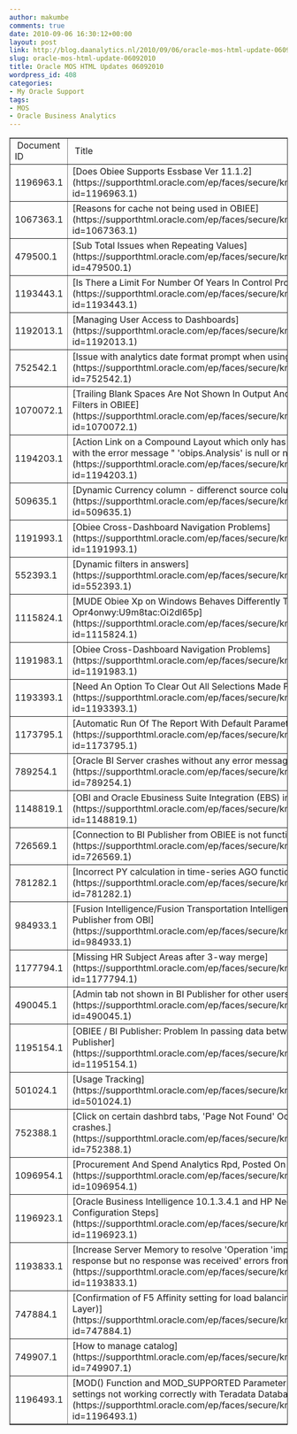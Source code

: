 ```yaml
---
author: makumbe
comments: true
date: 2010-09-06 16:30:12+00:00
layout: post
link: http://blog.daanalytics.nl/2010/09/06/oracle-mos-html-update-06092010/
slug: oracle-mos-html-update-06092010
title: Oracle MOS HTML Updates 06092010
wordpress_id: 408
categories:
- My Oracle Support
tags:
- MOS
- Oracle Business Analytics
---
```


<table cellpadding="0" cellspacing="3" border="1" width="100%" >
<tbody >
<tr >

<td > Document ID 
</td>

<td > Title 
</td>

<td > Doc Type 
</td>

<td > Modified Date 
</td>
</tr>
<tr >

<td >1196963.1
</td>

<td >[Does Obiee Supports Essbase Ver 11.1.2](https://supporthtml.oracle.com/ep/faces/secure/km/DocumentDisplay.jspx?id=1196963.1)
</td>

<td >HOWTO
</td>

<td >03-SEP-10
</td>
</tr>
<tr >

<td >1067363.1
</td>

<td >[Reasons for cache not being used in OBIEE](https://supporthtml.oracle.com/ep/faces/secure/km/DocumentDisplay.jspx?id=1067363.1)
</td>

<td >REFERENCE
</td>

<td >30-AUG-10
</td>
</tr>
<tr >

<td >479500.1
</td>

<td >[Sub Total Issues when Repeating Values](https://supporthtml.oracle.com/ep/faces/secure/km/DocumentDisplay.jspx?id=479500.1)
</td>

<td >PROBLEM
</td>

<td >30-AUG-10
</td>
</tr>
<tr >

<td >1193443.1
</td>

<td >[Is There a Limit For Number Of Years In Control Prompt?](https://supporthtml.oracle.com/ep/faces/secure/km/DocumentDisplay.jspx?id=1193443.1)
</td>

<td >HOWTO
</td>

<td >02-SEP-10
</td>
</tr>
<tr >

<td >1192013.1
</td>

<td >[Managing User Access to Dashboards](https://supporthtml.oracle.com/ep/faces/secure/km/DocumentDisplay.jspx?id=1192013.1)
</td>

<td >HOWTO
</td>

<td >31-AUG-10
</td>
</tr>
<tr >

<td >752542.1
</td>

<td >[Issue with analytics date format prompt when using SQL for default values](https://supporthtml.oracle.com/ep/faces/secure/km/DocumentDisplay.jspx?id=752542.1)
</td>

<td >PROBLEM
</td>

<td >02-SEP-10
</td>
</tr>
<tr >

<td >1070072.1
</td>

<td >[Trailing Blank Spaces Are Not Shown In Output And Return Wrong Results in Filters in OBIEE](https://supporthtml.oracle.com/ep/faces/secure/km/DocumentDisplay.jspx?id=1070072.1)
</td>

<td >PROBLEM
</td>

<td >02-SEP-10
</td>
</tr>
<tr >

<td >1194203.1
</td>

<td >[Action Link on a Compound Layout which only has a Map View object errors with the error message " 'obips.Analysis' is null or not an object "](https://supporthtml.oracle.com/ep/faces/secure/km/DocumentDisplay.jspx?id=1194203.1)
</td>

<td >PROBLEM
</td>

<td >01-SEP-10
</td>
</tr>
<tr >

<td >509635.1
</td>

<td >[Dynamic Currency column - differenct source columns](https://supporthtml.oracle.com/ep/faces/secure/km/DocumentDisplay.jspx?id=509635.1)
</td>

<td >PROBLEM
</td>

<td >02-SEP-10
</td>
</tr>
<tr >

<td >1191993.1
</td>

<td >[Obiee Cross-Dashboard Navigation Problems](https://supporthtml.oracle.com/ep/faces/secure/km/DocumentDisplay.jspx?id=1191993.1)
</td>

<td >PROBLEM
</td>

<td >31-AUG-10
</td>
</tr>
<tr >

<td >552393.1
</td>

<td >[Dynamic filters in answers](https://supporthtml.oracle.com/ep/faces/secure/km/DocumentDisplay.jspx?id=552393.1)
</td>

<td >PROBLEM
</td>

<td >02-SEP-10
</td>
</tr>
<tr >

<td >1115824.1
</td>

<td >[MUDE Obiee Xp on Windows Behaves Differently Than Linux - Error Codes: Opr4onwy:U9m8tac:Oi2dl65p](https://supporthtml.oracle.com/ep/faces/secure/km/DocumentDisplay.jspx?id=1115824.1)
</td>

<td >PROBLEM
</td>

<td >30-AUG-10
</td>
</tr>
<tr >

<td >1191983.1
</td>

<td >[Obiee Cross-Dashboard Navigation Problems](https://supporthtml.oracle.com/ep/faces/secure/km/DocumentDisplay.jspx?id=1191983.1)
</td>

<td >PROBLEM
</td>

<td >31-AUG-10
</td>
</tr>
<tr >

<td >1193393.1
</td>

<td >[Need An Option To Clear Out All Selections Made For Date Prompts](https://supporthtml.oracle.com/ep/faces/secure/km/DocumentDisplay.jspx?id=1193393.1)
</td>

<td >HOWTO
</td>

<td >02-SEP-10
</td>
</tr>
<tr >

<td >1173795.1
</td>

<td >[Automatic Run Of The Report With Default Parameters](https://supporthtml.oracle.com/ep/faces/secure/km/DocumentDisplay.jspx?id=1173795.1)
</td>

<td >HOWTO
</td>

<td >29-AUG-10
</td>
</tr>
<tr >

<td >789254.1
</td>

<td >[Oracle BI Server crashes without any error messages](https://supporthtml.oracle.com/ep/faces/secure/km/DocumentDisplay.jspx?id=789254.1)
</td>

<td >PROBLEM
</td>

<td >02-SEP-10
</td>
</tr>
<tr >

<td >1148819.1
</td>

<td >[OBI and Oracle Ebusiness Suite Integration (EBS) integration fails](https://supporthtml.oracle.com/ep/faces/secure/km/DocumentDisplay.jspx?id=1148819.1)
</td>

<td >PROBLEM
</td>

<td >30-AUG-10
</td>
</tr>
<tr >

<td >726569.1
</td>

<td >[Connection to BI Publisher from OBIEE is not functioning](https://supporthtml.oracle.com/ep/faces/secure/km/DocumentDisplay.jspx?id=726569.1)
</td>

<td >PROBLEM
</td>

<td >02-SEP-10
</td>
</tr>
<tr >

<td >781282.1
</td>

<td >[Incorrect PY calculation in time-series AGO function (was correct before)](https://supporthtml.oracle.com/ep/faces/secure/km/DocumentDisplay.jspx?id=781282.1)
</td>

<td >HOWTO
</td>

<td >29-AUG-10
</td>
</tr>
<tr >

<td >984933.1
</td>

<td >[Fusion Intelligence/Fusion Transportation Intelligence: Cannot access BI Publisher from OBI](https://supporthtml.oracle.com/ep/faces/secure/km/DocumentDisplay.jspx?id=984933.1)
</td>

<td >PROBLEM
</td>

<td >02-SEP-10
</td>
</tr>
<tr >

<td >1177794.1
</td>

<td >[Missing HR Subject Areas after 3-way merge](https://supporthtml.oracle.com/ep/faces/secure/km/DocumentDisplay.jspx?id=1177794.1)
</td>

<td >PROBLEM
</td>

<td >29-AUG-10
</td>
</tr>
<tr >

<td >490045.1
</td>

<td >[Admin tab not shown in BI Publisher for other users](https://supporthtml.oracle.com/ep/faces/secure/km/DocumentDisplay.jspx?id=490045.1)
</td>

<td >PROBLEM
</td>

<td >02-SEP-10
</td>
</tr>
<tr >

<td >1195154.1
</td>

<td >[OBIEE / BI Publisher: Problem In passing data between OBIEE and BI Publisher](https://supporthtml.oracle.com/ep/faces/secure/km/DocumentDisplay.jspx?id=1195154.1)
</td>

<td >PROBLEM
</td>

<td >02-SEP-10
</td>
</tr>
<tr >

<td >501024.1
</td>

<td >[Usage Tracking](https://supporthtml.oracle.com/ep/faces/secure/km/DocumentDisplay.jspx?id=501024.1)
</td>

<td >PROBLEM
</td>

<td >02-SEP-10
</td>
</tr>
<tr >

<td >752388.1
</td>

<td >[Click on certain dashbrd tabs, 'Page Not Found' Occurs and run-saw crashes.](https://supporthtml.oracle.com/ep/faces/secure/km/DocumentDisplay.jspx?id=752388.1)
</td>

<td >PROBLEM
</td>

<td >02-SEP-10
</td>
</tr>
<tr >

<td >1096954.1
</td>

<td >[Procurement And Spend Analytics Rpd, Posted On Date Issue](https://supporthtml.oracle.com/ep/faces/secure/km/DocumentDisplay.jspx?id=1096954.1)
</td>

<td >HOWTO
</td>

<td >03-SEP-10
</td>
</tr>
<tr >

<td >1196923.1
</td>

<td >[Oracle Business Intelligence 10.1.3.4.1 and HP Neoview 2.4 & 2.5 Configuration Steps](https://supporthtml.oracle.com/ep/faces/secure/km/DocumentDisplay.jspx?id=1196923.1)
</td>

<td >README
</td>

<td >03-SEP-10
</td>
</tr>
<tr >

<td >1193833.1
</td>

<td >[Increase Server Memory to resolve 'Operation 'impersonate' is expecting a response but no response was received' errors from Marketing Requests](https://supporthtml.oracle.com/ep/faces/secure/km/DocumentDisplay.jspx?id=1193833.1)
</td>

<td >PROBLEM
</td>

<td >01-SEP-10
</td>
</tr>
<tr >

<td >747884.1
</td>

<td >[Confirmation of F5 Affinity setting for load balancing web servers (Pres. Layer)](https://supporthtml.oracle.com/ep/faces/secure/km/DocumentDisplay.jspx?id=747884.1)
</td>

<td >HOWTO
</td>

<td >30-AUG-10
</td>
</tr>
<tr >

<td >749907.1
</td>

<td >[How to manage catalog](https://supporthtml.oracle.com/ep/faces/secure/km/DocumentDisplay.jspx?id=749907.1)
</td>

<td >HOWTO
</td>

<td >30-AUG-10
</td>
</tr>
<tr >

<td >1196493.1
</td>

<td >[MOD() Function and MOD_SUPPORTED Parameter in the DBFEATURES settings not working correctly with Teradata Databases](https://supporthtml.oracle.com/ep/faces/secure/km/DocumentDisplay.jspx?id=1196493.1)
</td>

<td >PROBLEM
</td>

<td >03-SEP-10
</td>
</tr>
</tbody>
</table>
